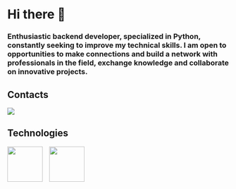 # Hi there 👋

### Enthusiastic backend developer, specialized in Python, constantly seeking to improve my technical skills. I am open to opportunities to make connections and build a network with professionals in the field, exchange knowledge and collaborate on innovative projects.

## Contacts 
<div>
<a href="https://www.linkedin.com/in/ylano-dev" target="_blank"><img loading="lazy"src="https://img.shields.io/badge/-LinkedIn-%230077B5?style=for-the-badge&logo=linkedin&logoColor=white" target="_blank"></a>   
                                                                          
## Technologies
<img src="https://cdn.jsdelivr.net/gh/devicons/devicon@latest/icons/python/python-original-wordmark.svg" height="80" width="80" /> &ensp; <img src="https://cdn.jsdelivr.net/gh/devicons/devicon@latest/icons/django/django-plain-wordmark.svg" height="80" width="80"/>
          
          



















<!--
**ylano/ylano** is a ✨ _special_ ✨ repository because its `README.md` (this file) appears on your GitHub profile.

Here are some ideas to get you started:

- 🔭 I’m currently working on ...
- 🌱 I’m currently learning ...
- 👯 I’m looking to collaborate on ...
- 🤔 I’m looking for help with ...
- 💬 Ask me about ...
- 📫 How to reach me: ...
- 😄 Pronouns: ...
- ⚡ Fun fact: ...
-->
